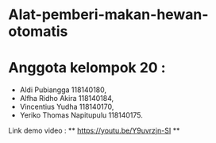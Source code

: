 # Alat-pemberi-makan-hewan-otomatis
  
# Anggota kelompok 20 :
* Aldi Pubiangga            118140180, 
* Alfha Ridho Akira         118140184, 
* Vincentius Yudha          118140170, 
* Yeriko Thomas Napitupulu  118140175. 
  


Link demo video :
** https://youtu.be/Y9uvrzjn-SI **
<br><br>
